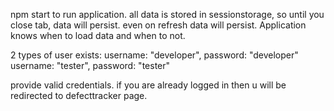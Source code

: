npm start to run application.
all data is stored in sessionstorage, so until you close tab, data will persist. even on refresh data will persist.
Application knows when to load  data and when to not.

2 types of user exists:
username: "developer", password: "developer"
username: "tester", password: "tester"

provide valid credentials.
if you are already logged in then u will be redirected to defecttracker page.
